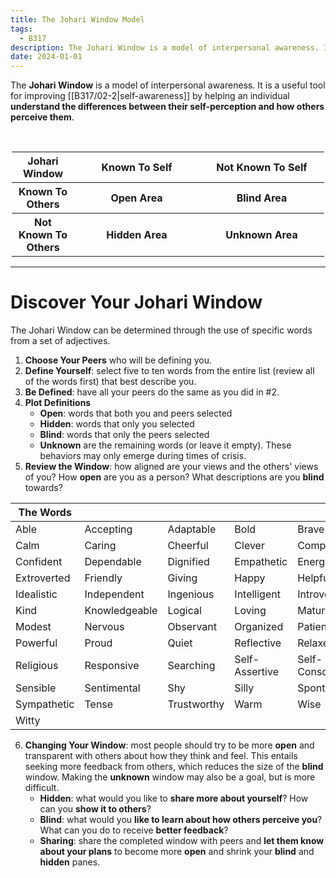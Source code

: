 ```yaml
---
title: The Johari Window Model
tags:
  - B317
description: The Johari Window is a model of interpersonal awareness. It can be used to improve self-awareness and the ability to work with others by allowing an individual to understand differences in self-perception and how others perceive them.
date: 2024-01-01
---
```

The **Johari Window** is a model of interpersonal awareness. It is a useful tool for improving [[B317/02-2|self-awareness]] by helping an individual **understand the differences between their self-perception and how others perceive them**.
<center>
<table style="max-width: 500px;">
	​<tr>
		<th style="width: 20%; text-align: center;">Johari Window</th>
		<th style="width: 40%">Known To Self</th>
		<th style="width: 40%">Not Known To Self</th>
	</tr>
	<tr>
		<th style="width: 20%">Known To Others</th>
		<th style="width: 40%; text-align: center;">Open Area</th>
		<th style="width: 40%; text-align: center;">Blind Area</th>
	</tr>
	<tr>
		<th style="width: 20%">Not Known To Others</th>
		<th style="width: 40%; text-align: center;">Hidden Area</th>
		<th style="width: 40%; text-align: center;">Unknown Area</th>
	</tr>
</table>
</center>

___
# Discover Your Johari Window
The Johari Window can be determined through the use of specific words from a set of adjectives.
1. **Choose Your Peers** who will be defining you.
2. **Define Yourself**: select five to ten words from the entire list (review all of the words first) that best describe you.
3. **Be Defined**: have all your peers do the same as you did in #2.
4. **Plot Definitions**
	- **Open**: words that both you and peers selected
	- **Hidden**: words that only you selected
	- **Blind**: words that only the peers selected
	- **Unknown** are the remaining words (or leave it empty). These behaviors may only emerge during times of crisis.
5. **Review the Window**: how aligned are your views and the others' views of you? How **open** are you as a person? What descriptions are you **blind** towards?

|The Words| | | | |
|---|---|---|---|---|
|Able|Accepting|Adaptable|Bold|Brave|
|Calm|Caring|Cheerful|Clever|Complex|
|Confident|Dependable|Dignified|Empathetic|Energetic|
|Extroverted|Friendly|Giving|Happy|Helpful|
|Idealistic|Independent|Ingenious|Intelligent|Introverted|
|Kind|Knowledgeable|Logical|Loving|Mature|
|Modest|Nervous|Observant|Organized|Patient|
|Powerful|Proud|Quiet|Reflective|Relaxed|
|Religious|Responsive|Searching|Self-Assertive|Self-Conscious|
|Sensible|Sentimental|Shy|Silly|Spontaneous|
|Sympathetic|Tense|Trustworthy|Warm|Wise|
|Witty| | | | |

6. **Changing Your Window**: most people should try to be more **open** and transparent with others about how they think and feel. This entails seeking more feedback from others, which reduces the size of the **blind** window. Making the **unknown** window may also be a goal, but is more difficult.
	- **Hidden**: what would you like to **share more about yourself**? How can you **show it to others**?
	- **Blind**: what would you **like to learn about how others perceive you**? What can you do to receive **better feedback**?
	- **Sharing**: share the completed window with peers and **let them know about your plans** to become more **open** and shrink your **blind** and **hidden** panes.